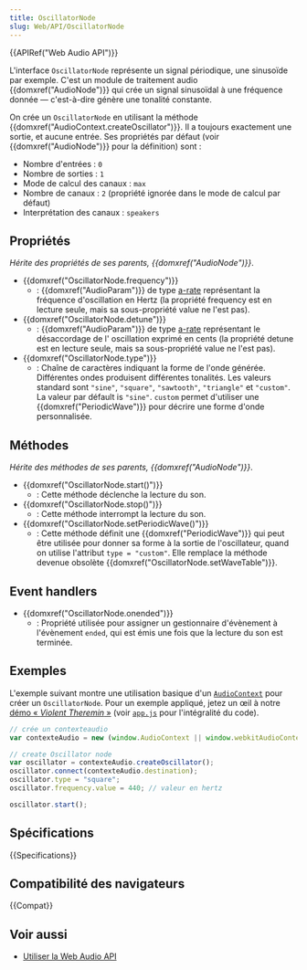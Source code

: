 ```yaml
---
title: OscillatorNode
slug: Web/API/OscillatorNode
---
```


{{APIRef("Web Audio API")}}

L'interface `OscillatorNode` représente un signal périodique, une sinusoïde par exemple. C'est un module de traitement audio {{domxref("AudioNode")}} qui crée un signal sinusoïdal à une fréquence donnée — c'est-à-dire génère une tonalité constante.

On crée un `OscillatorNode` en utilisant la méthode {{domxref("AudioContext.createOscillator")}}. Il a toujours exactement une sortie, et aucune entrée. Ses propriétés par défaut (voir {{domxref("AudioNode")}} pour la définition) sont :

- Nombre d'entrées&nbsp;: `0`
- Nombre de sorties&nbsp;: `1`
- Mode de calcul des canaux&nbsp;: `max`
- Nombre de canaux&nbsp;: `2` (propriété ignorée dans le mode de calcul par défaut)
- Interprétation des canaux&nbsp;: `speakers`

## Propriétés

_Hérite des propriétés de ses parents, {{domxref("AudioNode")}}_.

- {{domxref("OscillatorNode.frequency")}}
  - : {{domxref("AudioParam")}} de type [a-rate](/fr/docs/Web/API/AudioParam#a-rate) représentant la fréquence d'oscillation en Hertz (la propriété frequency est en lecture seule, mais sa sous-propriété value ne l'est pas).
- {{domxref("OscillatorNode.detune")}}
  - : {{domxref("AudioParam")}} de type [a-rate](/fr/docs/Web/API/AudioParam#a-rate) représentant le désaccordage de l' oscillation exprimé en cents (la propriété detune est en lecture seule, mais sa sous-propriété value ne l'est pas).
- {{domxref("OscillatorNode.type")}}
  - : Chaîne de caractères indiquant la forme de l'onde générée. Différentes ondes produisent différentes tonalités. Les valeurs standard sont `"sine"`, `"square"`, `"sawtooth"`, `"triangle"` et `"custom"`. La valeur par défault is `"sine"`. `custom` permet d'utiliser une {{domxref("PeriodicWave")}} pour décrire une forme d'onde personnalisée.

## Méthodes

_Hérite des méthodes de ses parents, {{domxref("AudioNode")}}_.

- {{domxref("OscillatorNode.start()")}}
  - : Cette méthode déclenche la lecture du son.
- {{domxref("OscillatorNode.stop()")}}
  - : Cette méthode interrompt la lecture du son.
- {{domxref("OscillatorNode.setPeriodicWave()")}}
  - : Cette méthode définit une {{domxref("PeriodicWave")}} qui peut être utilisée pour donner sa forme à la sortie de l'oscillateur, quand on utilise l'attribut `type = "custom"`. Elle remplace la méthode devenue obsolète {{domxref("OscillatorNode.setWaveTable")}}.

## Event handlers

- {{domxref("OscillatorNode.onended")}}
  - : Propriété utilisée pour assigner un gestionnaire d'évènement à l'évènement `ended`, qui est émis une fois que la lecture du son est terminée.

## Exemples

L'exemple suivant montre une utilisation basique d'un [`AudioContext`](/fr/docs/Web/API/AudioContext) pour créer un `OscillatorNode`. Pour un exemple appliqué, jetez un œil à notre [démo «&nbsp;<i lang="en">Violent Theremin</i>&nbsp;»](https://mdn.github.io/violent-theremin/) (voir [`app.js`](https://github.com/mdn/violent-theremin/blob/gh-pages/scripts/app.js) pour l'intégralité du code).

```js
// crée un contexteaudio
var contexteAudio = new (window.AudioContext || window.webkitAudioContext)();

// create Oscillator node
var oscillator = contexteAudio.createOscillator();
oscillator.connect(contexteAudio.destination);
oscillator.type = "square";
oscillator.frequency.value = 440; // valeur en hertz

oscillator.start();
```

## Spécifications

{{Specifications}}

## Compatibilité des navigateurs

{{Compat}}

## Voir aussi

- [Utiliser la Web Audio API](/fr/docs/Web_Audio_API/Using_Web_Audio_API)
